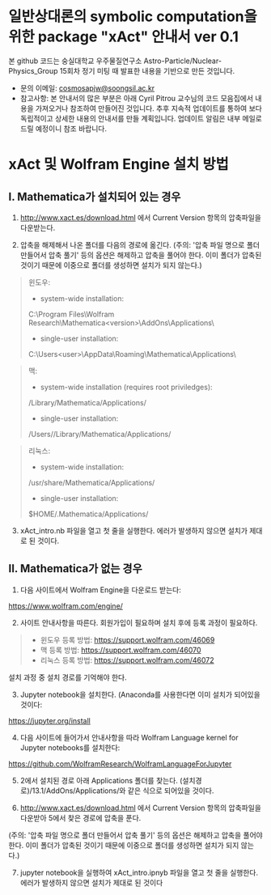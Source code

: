 일반상대론의 symbolic computation을 위한 package "xAct" 안내서 ver 0.1
=============

본 github 코드는 숭실대학교 우주물질연구소 Astro-Particle/Nuclear-Physics_Group 15회차 정기 미팅 때 발표한 내용을 기반으로 만든 것입니다.

- 문의 이메일: cosmosapjw@soongsil.ac.kr
- 참고사항: 본 안내서의 많은 부분은 아래 Cyril Pitrou 교수님의 코드 모음집에서 내용을 가져오거나 참조하여 만들어진 것입니다.
추후 지속적 업데이트를 통하여 보다 독립적이고 상세한 내용의 안내서를 만들 계획입니다. 업데이트 알림은 내부 메일로 드릴 예정이니 참조 바랍니다.



xAct 및 Wolfram Engine 설치 방법
=============

I. Mathematica가 설치되어 있는 경우
-------------

1. http://www.xact.es/download.html 에서 Current Version 항목의 압축파일을 다운받는다.

2. 압축을 해제해서 나온 폴더를 다음의 경로에 옮긴다.
(주의: '압축 파일 명으로 폴더 만들어서 압축 풀기' 등의 옵션은 해제하고 압축을 풀어야 한다. 이미 폴더가 압축된 것이기 때문에 이중으로 폴더를 생성하면 설치가 되지 않는다.)


> 윈도우:
> - system-wide installation:
>
> C:\Program Files\Wolfram Research\Mathematica\<version>\AddOns\Applications\
>
> - single-user installation:
>
> C:\Users\<user>\AppData\Roaming\Mathematica\Applications\


> 맥:
> - system-wide installation (requires root priviledges):
>
>  /Library/Mathematica/Applications/
>
> - single-user installation:
>
>  /Users/<user>/Library/Mathematica/Applications/
 
> 리눅스:
>  - system-wide installation:
>
>  /usr/share/Mathematica/Applications/
>
>  - single-user installation:
>
> $HOME/.Mathematica/Applications/
 
3. xAct_intro.nb 파일을 열고 첫 줄을 실행한다. 에러가 발생하지 않으면 설치가 제대로 된 것이다.

II. Mathematica가 없는 경우
-------------

1. 다음 사이트에서 Wolfram Engine을 다운로드 받는다: 

https://www.wolfram.com/engine/

2. 사이트 안내사항을 따른다. 회원가입이 필요하며 설치 후에 등록 과정이 필요하다.

> - 윈도우 등록 방법: https://support.wolfram.com/46069
> - 맥 등록 방법: https://support.wolfram.com/46070
> - 리눅스 등록 방법: https://support.wolfram.com/46072

설치 과정 중 설치 경로를 기억해야 한다.

3. Jupyter notebook을 설치한다. (Anaconda를 사용한다면 이미 설치가 되어있을 것이다:

https://jupyter.org/install

4. 다음 사이트에 들어가서 안내사항을 따라 Wolfram Language kernel for Jupyter notebooks를 설치한다:

https://github.com/WolframResearch/WolframLanguageForJupyter

5. 2에서 설치된 경로 아래 Applications 폴더를 찾는다. (설치경로)/13.1/AddOns/Applications/와 같은 식으로 되어있을 것이다.

6. http://www.xact.es/download.html 에서 Current Version 항목의 압축파일을 다운받아 5에서 찾은 경로에 압축을 푼다.

(주의: '압축 파일 명으로 폴더 만들어서 압축 풀기' 등의 옵션은 해제하고 압축을 풀어야 한다. 이미 폴더가 압축된 것이기 때문에 이중으로 폴더를 생성하면 설치가 되지 않는다.)

7. jupyter notebook을 실행하여 xAct_intro.ipnyb 파일을 열고 첫 줄을 실행한다. 에러가 발생하지 않으면 설치가 제대로 된 것이다
